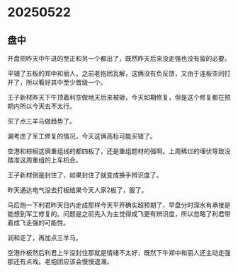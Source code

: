 # 20250522

## 盘中

开盘把昨天中午进的至正和另一个都出了，既然昨天后来没走强也没有留的必要。

平铺了五板的郑中和丽人，之前老抱团瓦解，这俩没有负反馈，又由于连板空间打开了，所以看好其中至少晋级一个。

王子新材昨天下午顶着利空做地天后来被砸，今天如期修复，但是这个修复都在预期内所以今天去不太行。

买了点三羊马做趋势了。

漏考虑了军工修复的情况，今天这俩高标可能买错了。

空港和棕榈这俩重组线的都四板了，还是重组题材的强啊。上周稀烂的埋伏导致没踏准这周重组的上车机会。

王子新材倒是封住了，如果封住了就变成换手辨识度了。

昨天通达电气没去打板结果今天人家2板了，服了。

马后炮一下利君昨天日内走成那样今天平开确实超预期了，早盘分时深水有承接是能想到军工修复的。问题是之前先入为主觉得成飞更有辨识度，所以忽略了利君带着成飞走强的可能性。

润和走了，再加点三羊马。

空港炸板然后利君上午没封住那就是情绪不太好，既然下午郑中和丽人还主动走强那还有点戏。老抱团应该会慢慢退潮。
